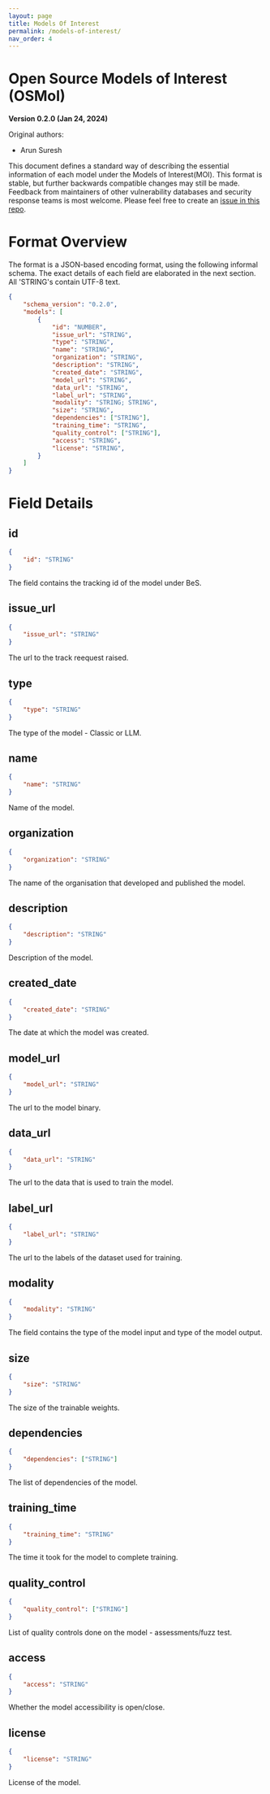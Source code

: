 ```yaml
---
layout: page
title: Models Of Interest
permalink: /models-of-interest/
nav_order: 4
---
```



# Open Source Models of Interest (OSMoI)

**Version 0.2.0 (Jan 24, 2024)**

Original authors:
- Arun Suresh

This document defines a standard way of describing the essential information of each model under the Models of Interest(MOI).
This format is stable, but further backwards compatible changes may still be made.
Feedback from maintainers of other vulnerability databases and security response teams
is most welcome. Please feel free to create an [issue in this repo](https://github.com/Be-Secure/bes-schema/issues/new).

# Format Overview

The format is a JSON-based encoding format, using the following informal schema.
The exact details of each field are elaborated in the next section. All 'STRING's
contain UTF-8 text.

```json
{
    "schema_version": "0.2.0",
    "models": [
        {
            "id": "NUMBER",
            "issue_url": "STRING",
            "type": "STRING",
            "name": "STRING",
            "organization": "STRING",
            "description": "STRING",
            "created_date": "STRING",
            "model_url": "STRING",
            "data_url": "STRING",
            "label_url": "STRING",
            "modality": "STRING; STRING",
            "size": "STRING",
            "dependencies": ["STRING"],
            "training_time": "STRING",
            "quality_control": ["STRING"],
            "access": "STRING",
            "license": "STRING",
        }
    ]
}
```

# Field Details

## id

```json
{
    "id": "STRING"
}
```

The field contains the tracking id of the model under BeS.

## issue_url

```json
{
    "issue_url": "STRING"
}
```

The url to the track reequest raised.

## type

```json
{
    "type": "STRING"
}
```

The type of the model - Classic or LLM.

## name

```json
{
    "name": "STRING"
}
```

Name of the model.

## organization

```json
{
    "organization": "STRING"
}
```

The name of the organisation that developed and published the model.

## description

```json
{
    "description": "STRING"
}
```

Description of the model.

## created_date

```json
{
    "created_date": "STRING"
}
```

The date at which the model was created.

## model_url

```json
{
    "model_url": "STRING"
}
```

The url to the model binary.

## data_url

```json
{
    "data_url": "STRING"
}
```

The url to the data that is used to train the model.

## label_url

```json
{
    "label_url": "STRING"
}
```

The url to the labels of the dataset used for training.

## modality

```json
{
    "modality": "STRING"
}
```

The field contains the type of the model input and type of the model output.

## size

```json
{
    "size": "STRING"
}
```

The size of the trainable weights.

## dependencies

```json
{
    "dependencies": ["STRING"]
}
```
The list of dependencies of the model.

## training_time

```json
{
    "training_time": "STRING"
}
```

The time it took for the model to complete training.

## quality_control

```json
{
    "quality_control": ["STRING"]
}
```

List of quality controls done on the model - assessments/fuzz test.

## access

```json
{
    "access": "STRING"
}
```

Whether the model accessibility is open/close.

## license

```json
{
    "license": "STRING"
}
```

License of the model.